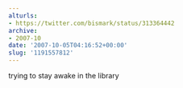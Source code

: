 ```yaml
---
alturls:
- https://twitter.com/bismark/status/313364442
archive:
- 2007-10
date: '2007-10-05T04:16:52+00:00'
slug: '1191557812'
---
```


trying to stay awake in the library

